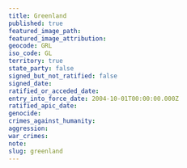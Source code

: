 ```yaml
---
title: Greenland
published: true
featured_image_path:
featured_image_attribution:
geocode: GRL
iso_code: GL
territory: true
state_party: false
signed_but_not_ratified: false
signed_date:
ratified_or_acceded_date:
entry_into_force_date: 2004-10-01T00:00:00.000Z
ratified_apic_date:
genocide:
crimes_against_humanity:
aggression:
war_crimes:
note:
slug: greenland
---
```




